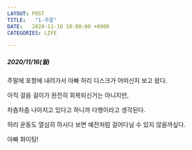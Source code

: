 ```yaml
---
LAYOUT: POST
TITLE:   "1-주말"
DATE:   2020-11-16 10:00:00 +0900
CATEGORIES: LIFE

---
```




#####  2020/11/16(월)


주말에 포항에 내려가서 아빠 허리 디스크가 어떠신지 보고 왔다. 

아직 걸음 걸이가 완전히 회복되신거는 아니지만, 

차츰차츰 나아지고 있다고 하니까 다행이라고 생각된다.

허리 운동도 열심히 하시다 보면 예전처럼 걸어다닐 수 있지 않을까싶다.

아빠 화이팅!



